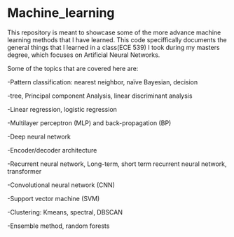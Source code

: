 # Machine_learning
This repository is meant to showcase some of the more advance machine learning methods that I have learned. This code speciffically documents the general things that I learned in a class(ECE 539) I took during my masters degree, which focuses on Artificial Neural Networks.

Some of the topics that are covered here are:

-Pattern classification: nearest neighbor, naïve Bayesian, decision 

-tree, Principal component Analysis, linear discriminant analysis

-Linear regression, logistic regression

-Multilayer perceptron (MLP) and back-propagation (BP)

-Deep neural network

-Encoder/decoder architecture

-Recurrent neural network, Long-term, short term recurrent neural network, transformer

-Convolutional neural network (CNN)

-Support vector machine (SVM)

-Clustering: Kmeans, spectral, DBSCAN

-Ensemble method, random forests
